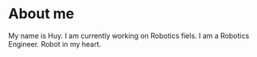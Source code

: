 # About me

My name is Huy. I am currently working on Robotics fiels. I am a Robotics Engineer. Robot in my heart.